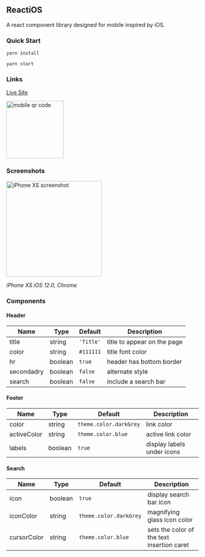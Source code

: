 ## ReactiOS

A react component library designed for mobile inspired by iOS.

### Quick Start

```yarn install```

```yarn start```

### Links

[Live Site](http://react-ios-ui-kit.herokuapp.com/)

<img alt="mobile qr code" src="README/qr.png" width="150" height="150">

### Screenshots

<img alt="iPhone XS screenshot" src="README/combined-01-72ppi.png" width="250">

*iPhone XS iOS 12.0, Chrome*

### Components

#### Header

| Name         | Type    | Default | Description |
| ------------ | ------- | ------- | ----------- |
| title | string | `'Title'` | title to appear on the page |
| color | string | `#111111` | title font color |
| hr | boolean | `true` | header has bottom border |
| secondadry | boolean | `false` | alternate style |
| search | boolean | `false` | include a search bar |

#### Footer

| Name         | Type    | Default | Description |
| ------------ | ------- | ------- | ----------- |
| color | string | `theme.color.darkGrey` | link color |
| activeColor | string | `theme.color.blue` | active link color |
| labels | boolean | `true` | display labels under icons |

#### Search

| Name         | Type    | Default | Description |
| ------------ | ------- | ------- | ----------- |
| icon | boolean | `true` | display search bar icon |
| iconColor | string | `theme.color.darkGrey` | magnifying glass icon color |
| cursorColor | string | `theme.color.blue` | sets the color of the text insertion caret |
